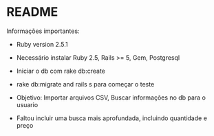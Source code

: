 # README

Informações importantes:

* Ruby version 2.5.1

* Necessário instalar Ruby 2.5, Rails >= 5, Gem, Postgresql

* Iniciar o db com rake db:create

* rake db:migrate and rails s para começar o teste

* Objetivo: Importar arquivos CSV, Buscar informações no db para o usuario

* Faltou incluir uma busca mais aprofundada, incluindo quantidade e preço

